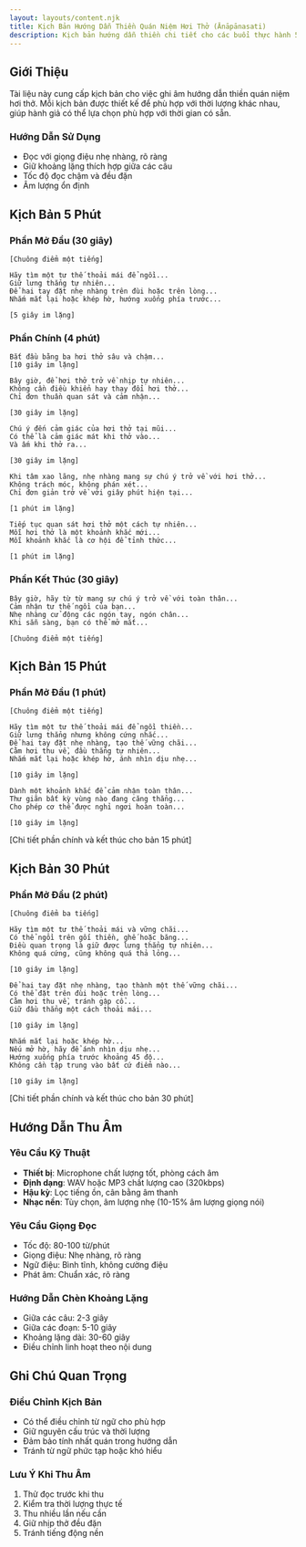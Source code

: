 ```yaml
---
layout: layouts/content.njk
title: Kịch Bản Hướng Dẫn Thiền Quán Niệm Hơi Thở (Ānāpānasati)
description: Kịch bản hướng dẫn thiền chi tiết cho các buổi thực hành 5, 15 và 30 phút
---
```


## Giới Thiệu

Tài liệu này cung cấp kịch bản cho việc ghi âm hướng dẫn thiền quán niệm hơi thở. Mỗi kịch bản được thiết kế để phù hợp với thời lượng khác nhau, giúp hành giả có thể lựa chọn phù hợp với thời gian có sẵn.

### Hướng Dẫn Sử Dụng
- Đọc với giọng điệu nhẹ nhàng, rõ ràng
- Giữ khoảng lặng thích hợp giữa các câu
- Tốc độ đọc chậm và đều đặn
- Âm lượng ổn định

## Kịch Bản 5 Phút

### Phần Mở Đầu (30 giây)
```
[Chuông điểm một tiếng]

Hãy tìm một tư thế thoải mái để ngồi...
Giữ lưng thẳng tự nhiên...
Để hai tay đặt nhẹ nhàng trên đùi hoặc trên lòng...
Nhắm mắt lại hoặc khép hờ, hướng xuống phía trước...

[5 giây im lặng]
```

### Phần Chính (4 phút)
```
Bắt đầu bằng ba hơi thở sâu và chậm...
[10 giây im lặng]

Bây giờ, để hơi thở trở về nhịp tự nhiên...
Không cần điều khiển hay thay đổi hơi thở...
Chỉ đơn thuần quan sát và cảm nhận...

[30 giây im lặng]

Chú ý đến cảm giác của hơi thở tại mũi...
Có thể là cảm giác mát khi thở vào...
Và ấm khi thở ra...

[30 giây im lặng]

Khi tâm xao lãng, nhẹ nhàng mang sự chú ý trở về với hơi thở...
Không trách móc, không phán xét...
Chỉ đơn giản trở về với giây phút hiện tại...

[1 phút im lặng]

Tiếp tục quan sát hơi thở một cách tự nhiên...
Mỗi hơi thở là một khoảnh khắc mới...
Mỗi khoảnh khắc là cơ hội để tỉnh thức...

[1 phút im lặng]
```

### Phần Kết Thúc (30 giây)
```
Bây giờ, hãy từ từ mang sự chú ý trở về với toàn thân...
Cảm nhận tư thế ngồi của bạn...
Nhẹ nhàng cử động các ngón tay, ngón chân...
Khi sẵn sàng, bạn có thể mở mắt...

[Chuông điểm một tiếng]
```

## Kịch Bản 15 Phút

### Phần Mở Đầu (1 phút)
```
[Chuông điểm một tiếng]

Hãy tìm một tư thế thoải mái để ngồi thiền...
Giữ lưng thẳng nhưng không cứng nhắc...
Để hai tay đặt nhẹ nhàng, tạo thế vững chãi...
Cằm hơi thu về, đầu thẳng tự nhiên...
Nhắm mắt lại hoặc khép hờ, ánh nhìn dịu nhẹ...

[10 giây im lặng]

Dành một khoảnh khắc để cảm nhận toàn thân...
Thư giãn bất kỳ vùng nào đang căng thẳng...
Cho phép cơ thể được nghỉ ngơi hoàn toàn...

[10 giây im lặng]
```

[Chi tiết phần chính và kết thúc cho bản 15 phút]

## Kịch Bản 30 Phút

### Phần Mở Đầu (2 phút)
```
[Chuông điểm ba tiếng]

Hãy tìm một tư thế thoải mái và vững chãi...
Có thể ngồi trên gối thiền, ghế hoặc băng...
Điều quan trọng là giữ được lưng thẳng tự nhiên...
Không quá cứng, cũng không quá thả lỏng...

[10 giây im lặng]

Để hai tay đặt nhẹ nhàng, tạo thành một thế vững chãi...
Có thể đặt trên đùi hoặc trên lòng...
Cằm hơi thu về, tránh gập cổ...
Giữ đầu thẳng một cách thoải mái...

[10 giây im lặng]

Nhắm mắt lại hoặc khép hờ...
Nếu mở hờ, hãy để ánh nhìn dịu nhẹ...
Hướng xuống phía trước khoảng 45 độ...
Không cần tập trung vào bất cứ điểm nào...

[10 giây im lặng]
```

[Chi tiết phần chính và kết thúc cho bản 30 phút]

## Hướng Dẫn Thu Âm

### Yêu Cầu Kỹ Thuật
- **Thiết bị**: Microphone chất lượng tốt, phòng cách âm
- **Định dạng**: WAV hoặc MP3 chất lượng cao (320kbps)
- **Hậu kỳ**: Lọc tiếng ồn, cân bằng âm thanh
- **Nhạc nền**: Tùy chọn, âm lượng nhẹ (10-15% âm lượng giọng nói)

### Yêu Cầu Giọng Đọc
- Tốc độ: 80-100 từ/phút
- Giọng điệu: Nhẹ nhàng, rõ ràng
- Ngữ điệu: Bình tĩnh, không cường điệu
- Phát âm: Chuẩn xác, rõ ràng

### Hướng Dẫn Chèn Khoảng Lặng
- Giữa các câu: 2-3 giây
- Giữa các đoạn: 5-10 giây
- Khoảng lặng dài: 30-60 giây
- Điều chỉnh linh hoạt theo nội dung

## Ghi Chú Quan Trọng

### Điều Chỉnh Kịch Bản
- Có thể điều chỉnh từ ngữ cho phù hợp
- Giữ nguyên cấu trúc và thời lượng
- Đảm bảo tính nhất quán trong hướng dẫn
- Tránh từ ngữ phức tạp hoặc khó hiểu

### Lưu Ý Khi Thu Âm
1. Thử đọc trước khi thu
2. Kiểm tra thời lượng thực tế
3. Thu nhiều lần nếu cần
4. Giữ nhịp thở đều đặn
5. Tránh tiếng động nền
